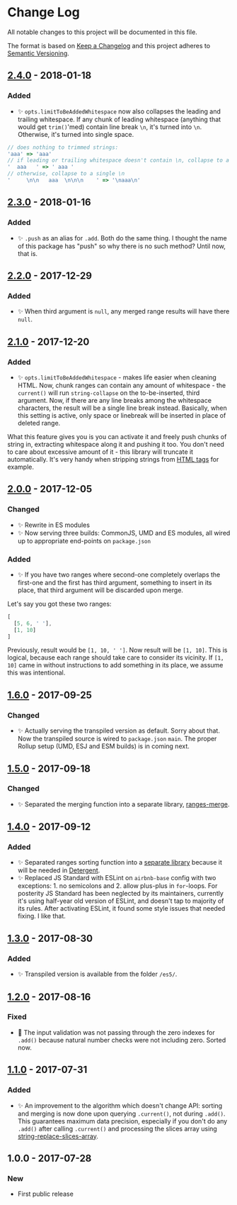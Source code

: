 # Change Log
All notable changes to this project will be documented in this file.

The format is based on [Keep a Changelog](http://keepachangelog.com/)
and this project adheres to [Semantic Versioning](http://semver.org/).

## [2.4.0] - 2018-01-18
### Added
- ✨ `opts.limitToBeAddedWhitespace` now also collapses the leading and trailing whitespace. If any chunk of leading whitespace (anything that would get `trim()`'med) contain line break `\n`, it's turned into `\n`. Otherwise, it's turned into single space.

```js
// does nothing to trimmed strings:
'aaa' => 'aaa'
// if leading or trailing whitespace doesn't contain \n, collapse to a single space
'  aaa   ' => ' aaa '
// otherwise, collapse to a single \n
'     \n\n   aaa  \n\n\n    ' => '\naaa\n'
```

## [2.3.0] - 2018-01-16
### Added
- ✨ `.push` as an alias for `.add`. Both do the same thing. I thought the name of this package has "push" so why there is no such method? Until now, that is.

## [2.2.0] - 2017-12-29
### Added
- ✨ When third argument is `null`, any merged range results will have there `null`.

## [2.1.0] - 2017-12-20
### Added
- ✨ `opts.limitToBeAddedWhitespace` - makes life easier when cleaning HTML. Now, chunk ranges can contain any amount of whitespace - the `current()` will run `string-collapse` on the to-be-inserted, third argument. Now, if there are any line breaks among the whitespace characters, the result will be a single line break instead. Basically, when this setting is active, only space or linebreak will be inserted in place of deleted range.

What this feature gives you is you can activate it and freely push chunks of string in, extracting whitespace along it and pushing it too. You don't need to care about excessive amount of it - this library will truncate it automatically. It's very handy when stripping strings from [HTML tags](https://github.com/codsen/string-strip-html) for example.

## [2.0.0] - 2017-12-05
### Changed
- ✨ Rewrite in ES modules
- ✨ Now serving three builds: CommonJS, UMD and ES modules, all wired up to appropriate end-points on `package.json`

### Added
- ✨ If you have two ranges where second-one completely overlaps the first-one and the first has third argument, something to insert in its place, that third argument will be discarded upon merge.

Let's say you got these two ranges:

```js
[
  [5, 6, ' '],
  [1, 10]
]
```

Previously, result would be `[1, 10, ' ']`. Now result will be `[1, 10]`. This is logical, because each range should take care to consider its vicinity. If `[1, 10]` came in without instructions to add something in its place, we assume this was intentional.

## [1.6.0] - 2017-09-25
### Changed
- ✨ Actually serving the transpiled version as default. Sorry about that. Now the transpiled source is wired to `package.json` `main`. The proper Rollup setup (UMD, ESJ and ESM builds) is in coming next.

## [1.5.0] - 2017-09-18
### Changed
- ✨ Separated the merging function into a separate library, [ranges-merge](https://github.com/codsen/ranges-merge).

## [1.4.0] - 2017-09-12
### Added
- ✨ Separated ranges sorting function into a [separate library](https://github.com/codsen/ranges-sort) because it will be needed in [Detergent](https://github.com/codsen/detergent).
- ✨ Replaced JS Standard with ESLint on `airbnb-base` config with two exceptions: 1. no semicolons and 2. allow plus-plus in `for`-loops. For posterity JS Standard has been neglected by its maintainers, currently it's using half-year old version of ESLint, and doesn't tap to majority of its rules. After activating ESLint, it found some style issues that needed fixing. I like that.

## [1.3.0] - 2017-08-30
### Added
- ✨ Transpiled version is available from the folder `/es5/`.

## [1.2.0] - 2017-08-16
### Fixed
- 🔧 The input validation was not passing through the zero indexes for `.add()` because natural number checks were not including zero. Sorted now.

## [1.1.0] - 2017-07-31
### Added
- ✨ An improvement to the algorithm which doesn't change API: sorting and merging is now done upon querying `.current()`, not during `.add()`. This guarantees maximum data precision, especially if you don't do any `.add()` after calling `.current()` and processing the slices array using [string-replace-slices-array](https://github.com/codsen/string-replace-slices-array).

## 1.0.0 - 2017-07-28
### New
- First public release

[2.4.0]: https://github.com/codsen/string-slices-array-push/compare/v2.3.0...v2.4.0
[2.3.0]: https://github.com/codsen/string-slices-array-push/compare/v2.2.0...v2.3.0
[2.2.0]: https://github.com/codsen/string-slices-array-push/compare/v2.1.0...v2.2.0
[2.1.0]: https://github.com/codsen/string-slices-array-push/compare/v2.0.0...v2.1.0
[2.0.0]: https://github.com/codsen/string-slices-array-push/compare/v1.6.0...v2.0.0
[1.6.0]: https://github.com/codsen/string-slices-array-push/compare/v1.5.0...v1.6.0
[1.5.0]: https://github.com/codsen/string-slices-array-push/compare/v1.4.0...v1.5.0
[1.4.0]: https://github.com/codsen/string-slices-array-push/compare/v1.3.0...v1.4.0
[1.3.0]: https://github.com/codsen/string-slices-array-push/compare/v1.2.0...v1.3.0
[1.2.0]: https://github.com/codsen/string-slices-array-push/compare/v1.1.0...v1.2.0
[1.1.0]: https://github.com/codsen/string-slices-array-push/compare/v1.0.0...v1.1.0
